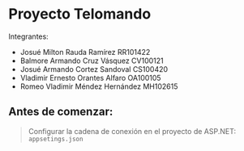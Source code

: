 # Proyecto Telomando

Integrantes:
- Josué Milton Rauda Ramírez RR101422
- Balmore Armando Cruz Vásquez CV100121
- Josué Armando Cortez Sandoval CS100420
- Vladimir Ernesto Orantes Alfaro OA100105
- Romeo Vladimir Méndez Hernández MH102615


## Antes de comenzar:
> Configurar la cadena de conexión en el proyecto de ASP.NET:
> `appsetings.json`